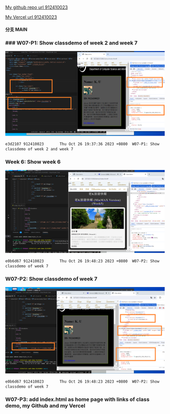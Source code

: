 [My github repo url 912410023](https://github.com/0x55xx5)

[My Vercel url 912410023](https://1121-sweb-demo-912410023.vercel.app/)

#### 分支 MAIN

###

### ### W07-P1: Show classdemo of week 2 and week 7

![](W07-p1-1.png)

```
e3d2107 912410023       Thu Oct 26 19:37:36 2023 +0800  W07-P1: Show classdemo of week 2 and week 7
```

### Week 6: Show week 6

![](W07-p1-2.png)

```
e0b6d67 912410023       Thu Oct 26 19:48:23 2023 +0800  W07-P2: Show classdemo of week 7
```

### W07-P2: Show classdemo of week 7

![](W07-p2-1.png)

```
e0b6d67 912410023       Thu Oct 26 19:48:23 2023 +0800  W07-P2: Show classdemo of week 7
```

### W07-P3: add index.html as home page with links of class demo, my Github and my Vercel
